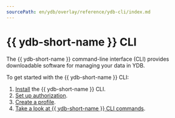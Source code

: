 ```yaml
---
sourcePath: en/ydb/overlay/reference/ydb-cli/index.md
---
```

# {{ ydb-short-name }} CLI

The {{ ydb-short-name }} command-line interface (CLI) provides downloadable software for managing your data in YDB.

To get started with the {{ ydb-short-name }} CLI:

1. [Install](install.md) the {{ ydb-short-name }} CLI.
1. [Set up authorization](authorization.md).
1. [Create a profile](profile/create.md).
1. [Take a look at {{ ydb-short-name }} CLI commands](commands/index.md).
